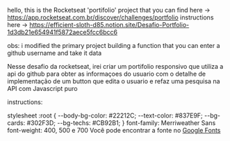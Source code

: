 hello, this is the Rocketseat 'portifolio' project that you can find here -> https://app.rocketseat.com.br/discover/challenges/portfolio
instructions here -> https://efficient-sloth-d85.notion.site/Desafio-Portfolio-1d3db21e654941f5872aece5fcc6bcc6

obs: i modified the primary project building a function that you can enter a github username and take it data

Nesse desafio da rocketseat, irei criar um portifolio responsivo que utiliza a api do github para obter as informaçoes do usuario
com o detalhe de implementação de um button que edita o usuario e refaz uma pesquisa na API
com Javascript puro

instructions: 

stylesheet 
    :root {
  --body-bg-color: #22212C;
  --text-color: #837E9F;
  --bg-cards: #302F3D;
  --bg-techs: #CB92B1;
}
font-family: Merriweather Sans 
font-weight: 400, 500 e 700
Você pode encontrar a fonte no [Google Fonts](https://fonts.google.com/specimen/Merriweather+Sans?query=Merriweather+Sans)
